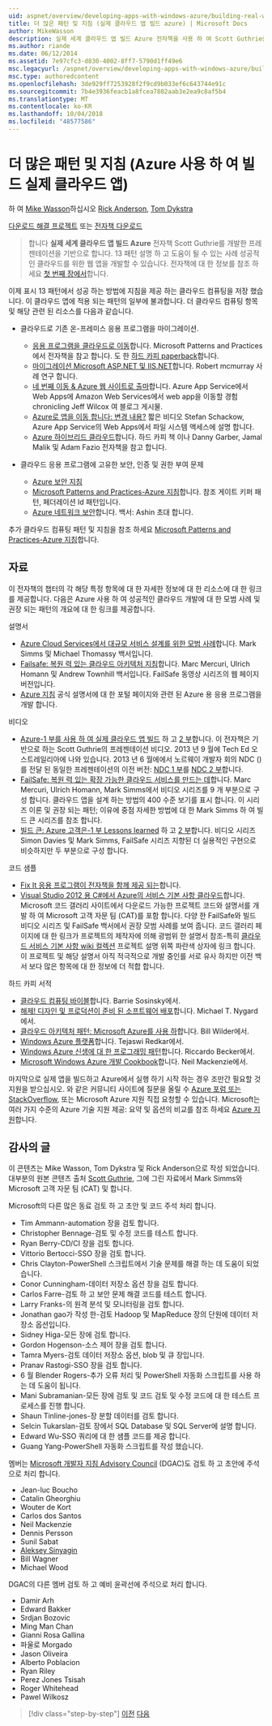 ```yaml
---
uid: aspnet/overview/developing-apps-with-windows-azure/building-real-world-cloud-apps-with-windows-azure/more-patterns-and-guidance
title: 더 많은 패턴 및 지침 (실제 클라우드 앱 빌드 azure) | Microsoft Docs
author: MikeWasson
description: 실제 세계 클라우드 앱 빌드 Azure 전자책을 사용 하 여 Scott Guthrie를 개발한 프레젠테이션을 기반으로 합니다. 13 패턴과 그을 수 있는 방법을 설명 하는 중...
ms.author: riande
ms.date: 06/12/2014
ms.assetid: 7e97cfc3-d830-4002-8ff7-5790d1ff49e6
msc.legacyurl: /aspnet/overview/developing-apps-with-windows-azure/building-real-world-cloud-apps-with-windows-azure/more-patterns-and-guidance
msc.type: authoredcontent
ms.openlocfilehash: 3de929ff7253928f2f9cd9b033ef6c643744e91c
ms.sourcegitcommit: 7b4e3936feacb1a8fcea7802aab3e2ea9c8af5b4
ms.translationtype: MT
ms.contentlocale: ko-KR
ms.lasthandoff: 10/04/2018
ms.locfileid: "48577586"
---
```

<a name="more-patterns-and-guidance-building-real-world-cloud-apps-with-azure"></a>더 많은 패턴 및 지침 (Azure 사용 하 여 빌드 실제 클라우드 앱)
====================
하 여 [Mike Wasson](https://github.com/MikeWasson)하십시오 [Rick Anderson]((https://twitter.com/RickAndMSFT)), [Tom Dykstra](https://github.com/tdykstra)

[다운로드 해결 프로젝트](http://code.msdn.microsoft.com/Fix-It-app-for-Building-cdd80df4) 또는 [전자책 다운로드](http://blogs.msdn.com/b/microsoft_press/archive/2014/07/23/free-ebook-building-cloud-apps-with-microsoft-azure.aspx)

> 합니다 **실제 세계 클라우드 앱 빌드 Azure** 전자책 Scott Guthrie를 개발한 프레젠테이션을 기반으로 합니다. 13 패턴 설명 하 고 도움이 될 수 있는 사례 성공적인 클라우드를 위한 웹 앱을 개발할 수 있습니다. 전자책에 대 한 정보를 참조 하세요 [첫 번째 장에서](introduction.md)합니다.


이제 표시 13 패턴에서 성공 하는 방법에 지침을 제공 하는 클라우드 컴퓨팅을 저장 했습니다. 이 클라우드 앱에 적용 되는 패턴의 일부에 불과합니다. 더 클라우드 컴퓨팅 항목 및 해당 관련 된 리소스를 다음과 같습니다.

- 클라우드로 기존 온-프레미스 응용 프로그램을 마이그레이션. 

    - [응용 프로그램을 클라우드로 이동](https://msdn.microsoft.com/library/ff728592.aspx)합니다. Microsoft Patterns and Practices에서 전자책을 참고 합니다. 도 한 [하드 카피 paperback](https://www.amazon.com/dp/1621140202)합니다.
    - [마이그레이션 Microsoft ASP.NET 및 IIS.NET](https://go.microsoft.com/fwlink/?LinkId=400656)합니다. Robert mcmurray 사례 연구 합니다.
    - [네 번째 이동 &amp; Azure 웹 사이트로 출마](http://www.jeff.wilcox.name/2013/04/4thandmayor-azure-websites/)합니다. Azure App Service에서 Web Apps에 Amazon Web Services에서 web app을 이동할 경험 chronicling Jeff Wilcox 여 블로그 게시물.
    - [Azure로 앱을 이동 합니다: 변경 내용?](https://azure.microsoft.com/documentation/videos/web-sites-internals-and-the-file-system/) 짧은 비디오 Stefan Schackow, Azure App Service의 Web Apps에서 파일 시스템 액세스에 설명 합니다.
    - [Azure 하이브리드 클라우드](https://www.amazon.com/dp/B00EOP4UQW)합니다. 하드 카피 책 이나 Danny Garber, Jamal Malik 및 Adam Fazio 전자책을 참고 합니다.
- 클라우드 응용 프로그램에 고유한 보안, 인증 및 권한 부여 문제

    - [Azure 보안 지침](https://azure.microsoft.com/blog/2014/02/10/best-practices-windows-azure-websites-waws/)
    - [Microsoft Patterns and Practices-Azure 지침](https://msdn.microsoft.com/library/dn568099.aspx)합니다. 참조 게이트 키퍼 패턴, 페더레이션 Id 패턴입니다.
    - [Azure 네트워크 보안](https://download.microsoft.com/download/4/3/9/43902EC9-410E-4875-8800-0788BE146A3D/Windows%20Azure%20Network%20Security%20Whitepaper%20-%20FINAL.docx)합니다. 백서: Ashin 초대 합니다.

추가 클라우드 컴퓨팅 패턴 및 지침을 참조 하세요 [Microsoft Patterns and Practices-Azure 지침](https://msdn.microsoft.com/library/dn568099.aspx)합니다.

<a id="resources"></a>
## <a name="resources"></a>자료

이 전자책의 챕터의 각 해당 특정 항목에 대 한 자세한 정보에 대 한 리소스에 대 한 링크를 제공합니다. 다음은 Azure 사용 하 여 성공적인 클라우드 개발에 대 한 모범 사례 및 권장 되는 패턴의 개요에 대 한 링크를 제공합니다.

설명서

- [Azure Cloud Services에서 대규모 서비스 설계를 위한 모범 사례](https://msdn.microsoft.com/library/windowsazure/jj717232.aspx)합니다. Mark Simms 및 Michael Thomassy 백서입니다.
- [Failsafe: 복원 력 있는 클라우드 아키텍처 지침](https://msdn.microsoft.com/library/windowsazure/jj853352.aspx)합니다. Marc Mercuri, Ulrich Homann 및 Andrew Townhill 백서입니다. FailSafe 동영상 시리즈의 웹 페이지 버전입니다.
- [Azure 지침](https://azure.microsoft.com/develop/net/guidance/) 공식 설명서에 대 한 포털 페이지와 관련 된 Azure 용 응용 프로그램을 개발 합니다.

비디오

- [Azure-1 부를 사용 하 여 실제 클라우드 앱 빌드](https://channel9.msdn.com/Events/TechEd/Australia/2013/AZR324) 하 고 [2 부](https://channel9.msdn.com/Events/TechEd/Australia/2013/AZR325)합니다. 이 전자책은 기반으로 하는 Scott Guthrie의 프레젠테이션 비디오. 2013 년 9 월에 Tech Ed 오스트레일리아에 나와 있습니다. 2013 년 6 월에에서 노르웨이 개발자 회의 NDC ()를 전달 된 동일한 프레젠테이션의 이전 버전: [NDC 1 부](http://vimeo.com/68215538)를 [NDC 2 부](http://vimeo.com/68215602)합니다.
- [FailSafe: 복원 력 있는 확장 가능한 클라우드 서비스를 만드는 데](https://channel9.msdn.com/Series/FailSafe)합니다. Marc Mercuri, Ulrich Homann, Mark Simms에서 비디오 시리즈를 9 개 부분으로 구성 합니다. 클라우드 앱을 설계 하는 방법의 400 수준 보기를 표시 합니다. 이 시리즈 이론 및 권장 되는 패턴; 이유에 중점 자세한 방법에 대 한 Mark Simms 하 여 빌드 큰 시리즈를 참조 합니다.
- [빌드 큰: Azure 고객은-1 부 Lessons learned](https://channel9.msdn.com/Events/Build/2012/3-029) 하 고 [2 부](https://channel9.msdn.com/Events/Build/2012/3-030)합니다. 비디오 시리즈 Simon Davies 및 Mark Simms, FailSafe 시리즈 지향된 더 실용적인 구현으로 비슷하지만 두 부분으로 구성 합니다.

코드 샘플

- [Fix It 응용 프로그램이 전자책을 함께 제공 되는](https://code.msdn.microsoft.com/Fix-It-app-for-Building-cdd80df4?cdn_id=2013-12-03-002)합니다.
- [Visual Studio 2012 용 C#에서 Azure의 서비스 기본 사항 클라우드](http://aka.ms/csf)합니다. Microsoft 코드 갤러리 사이트에서 다운로드 가능한 프로젝트 코드와 설명서를 개발 하 여 Microsoft 고객 자문 팀 (CAT)를 포함 합니다. 다양 한 FailSafe와 빌드 비디오 시리즈 및 FailSafe 백서에서 권장 모범 사례를 보여 줍니다. 코드 갤러리 페이지에 대 한 링크가 프로젝트의 제작자에 의해 광범위 한 설명서 참조-특히 [클라우드 서비스 기본 사항 wiki 컬렉션](https://social.technet.microsoft.com/wiki/contents/articles/17987.cloud-service-fundamentals.aspx) 프로젝트 설명 위쪽 파란색 상자에 링크 합니다. 이 프로젝트 및 해당 설명서 아직 적극적으로 개발 중인를 서로 유사 하지만 이전 백서 보다 많은 항목에 대 한 정보에 더 적합 합니다.

하드 카피 서적

- [클라우드 컴퓨팅 바이블](https://www.amazon.com/dp/0470903562)합니다. Barrie Sosinsky에서.
- [해제! 디자인 및 프로덕션이 준비 된 소프트웨어 배포](https://www.amazon.com/Release-It-Production-Ready-Pragmatic-Programmers/dp/0978739213)합니다. Michael T. Nygard에서.
- [클라우드 아키텍처 패턴: Microsoft Azure를 사용 하](http://shop.oreilly.com/product/0636920023777.do)합니다. Bill Wilder에서.
- [Windows Azure 플랫폼](https://www.amazon.com/dp/1430235632)합니다. Tejaswi Redkar에서.
- [Windows Azure 신생에 대 한 프로그래밍 패턴](https://www.amazon.com/dp/1849685606)합니다. Riccardo Becker에서.
- [Microsoft Windows Azure 개발 Cookbook](https://www.amazon.com/dp/1849682224)합니다. Neil Mackenzie에서.

마지막으로 실제 앱을 빌드하고 Azure에서 실행 하기 시작 하는 경우 조만간 필요할 것 지원을 받으십시오. 와 같은 커뮤니티 사이트에 질문을 올릴 수 [Azure 포럼 또는 StackOverflow](https://azure.microsoft.com/support/forums/), 또는 Microsoft Azure 지원 직접 요청할 수 있습니다. Microsoft는 여러 가지 수준의 Azure 기술 지원 제공: 요약 및 옵션의 비교를 참조 하세요 [Azure 지원](https://azure.microsoft.com/support/plans/)합니다.

<a id="acknowledgments"></a>
## <a name="acknowledgments"></a>감사의 글

이 콘텐츠는 Mike Wasson, Tom Dykstra 및 Rick Anderson으로 작성 되었습니다. 대부분의 원본 콘텐츠 출처 [Scott Guthrie](https://weblogs.asp.net/scottgu/), 그에 그린 자료에서 Mark Simms와 Microsoft 고객 자문 팀 (CAT) 및 합니다.

Microsoft의 다른 많은 동료 검토 하 고 초안 및 코드 주석 처리 합니다.

- Tim Ammann-automation 장을 검토 합니다.
- Christopher Bennage-검토 및 수정 코드를 테스트 합니다.
- Ryan Berry-CD/CI 장을 검토 합니다.
- Vittorio Bertocci-SSO 장을 검토 합니다.
- Chris Clayton-PowerShell 스크립트에서 기술 문제를 해결 하는 데 도움이 되었습니다.
- Conor Cunningham-데이터 저장소 옵션 장을 검토 합니다.
- Carlos Farre-검토 하 고 보안 문제 해결 코드를 테스트 합니다.
- Larry Franks-의 원격 분석 및 모니터링을 검토 합니다.
- Jonathan gao가 작성 한-검토 Hadoop 및 MapReduce 장의 단원에 데이터 저장소 옵션입니다.
- Sidney Higa-모든 장에 검토 합니다.
- Gordon Hogenson-소스 제어 장을 검토 합니다.
- Tamra Myers-검토 데이터 저장소 옵션, blob 및 큐 장입니다.
- Pranav Rastogi-SSO 장을 검토 합니다.
- 6 월 Blender Rogers-추가 오류 처리 및 PowerShell 자동화 스크립트를 사용 하는 데 도움이 됩니다.
- Mani Subramanian-모든 장에 검토 및 코드 검토 및 수정 코드에 대 한 테스트 프로세스를 진행 합니다.
- Shaun Tinline-jones-장 분할 데이터를 검토 합니다.
- Selcin Tukarslan-검토 장에서 SQL Database 및 SQL Server에 설명 합니다.
- Edward Wu-SSO 쿼리에 대 한 샘플 코드를 제공 합니다.
- Guang Yang-PowerShell 자동화 스크립트를 작성 했습니다.

멤버는 [Microsoft 개발자 지침 Advisory Council](http://aka.ms/DGAC) (DGAC)도 검토 하 고 초안에 주석으로 처리 합니다.

- Jean-luc Boucho
- Catalin Gheorghiu
- Wouter de Kort
- Carlos dos Santos
- Neil Mackenzie
- Dennis Persson
- Sunil Sabat
- [Aleksey Sinyagin](http://www.linkedin.com/in/sinyagin)
- Bill Wagner
- Michael Wood

DGAC의 다른 멤버 검토 하 고 예비 윤곽선에 주석으로 처리 합니다.

- Damir Arh
- Edward Bakker
- Srdjan Bozovic
- Ming Man Chan
- Gianni Rosa Gallina
- 파울로 Morgado
- Jason Oliveira
- Alberto Poblacion
- Ryan Riley
- Perez Jones Tsisah
- Roger Whitehead
- Pawel Wilkosz

> [!div class="step-by-step"]
> [이전](queue-centric-work-pattern.md)
> [다음](the-fix-it-sample-application.md)
